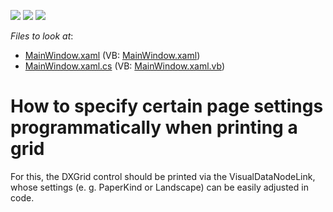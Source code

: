 <!-- default badges list -->
![](https://img.shields.io/endpoint?url=https://codecentral.devexpress.com/api/v1/VersionRange/128596095/21.1.5%2B)
[![](https://img.shields.io/badge/Open_in_DevExpress_Support_Center-FF7200?style=flat-square&logo=DevExpress&logoColor=white)](https://supportcenter.devexpress.com/ticket/details/E2465)
[![](https://img.shields.io/badge/📖_How_to_use_DevExpress_Examples-e9f6fc?style=flat-square)](https://docs.devexpress.com/GeneralInformation/403183)
<!-- default badges end -->
<!-- default file list -->
*Files to look at*:

* [MainWindow.xaml](./CS/MainWindow.xaml) (VB: [MainWindow.xaml](./VB/MainWindow.xaml))
* [MainWindow.xaml.cs](./CS/MainWindow.xaml.cs) (VB: [MainWindow.xaml.vb](./VB/MainWindow.xaml.vb))
<!-- default file list end -->
# How to specify certain page settings programmatically when printing a grid


<p>For this, the DXGrid control should be printed via the VisualDataNodeLink, whose settings (e. g. PaperKind or Landscape) can be easily adjusted in code.</p>

<br/>


